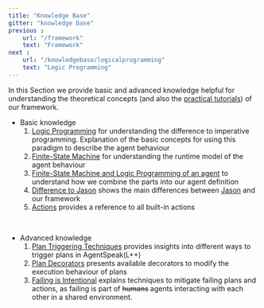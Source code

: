 ```yaml
---
title: "Knowledge Base"
gitter: "knowledge base"
previous :
    url: "/framework"
    text: "Framework"
next :
    url: "/knowledgebase/logicalprogramming"
    text: "Logic Programming"
---
```


In this Section we provide basic and advanced knowledge helpful for understanding the theoretical concepts (and also the [practical tutorials](/tutorials)) of our framework.

* Basic knowledge
  1. [Logic Programming](logicalprogramming) for understanding the difference to imperative programming. Explanation of the basic concepts for using this paradigm to describe the agent behaviour
  2. [Finite-State Machine](finitestatemachine) for understanding the runtime model of the agent behaviour
  3. [Finite-State Machine and Logic Programming of an agent](agent) to understand how we combine the parts into our agent definition
  4. [Difference to Jason](differencetojason) shows the main differences between [Jason](http://jason.sourceforge.net) and our framework
  5. [Actions](actions) provides a reference to all built-in actions

<br>

* Advanced knowledge
  1. [Plan Triggering Techniques](triggering) provides insights into different ways to trigger plans in AgentSpeak(L++)
  2. [Plan Decorators](decorators) presents available decorators to modify the execution behaviour of plans
  3. [Failing is Intentional](failing) explains techniques to mitigate failing plans and actions, as failing is part of ~~humans~~ agents interacting with each other in a shared environment.